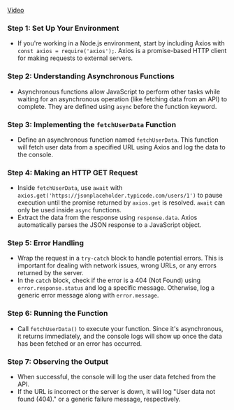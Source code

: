 [Video](https://vimeo.com/912679081?share=copy)

### Step 1: Set Up Your Environment
- If you're working in a Node.js environment, start by including Axios with `const axios = require('axios');`. Axios is a promise-based HTTP client for making requests to external servers.

### Step 2: Understanding Asynchronous Functions
- Asynchronous functions allow JavaScript to perform other tasks while waiting for an asynchronous operation (like fetching data from an API) to complete. They are defined using `async` before the function keyword.

### Step 3: Implementing the `fetchUserData` Function
- Define an asynchronous function named `fetchUserData`. This function will fetch user data from a specified URL using Axios and log the data to the console.

### Step 4: Making an HTTP GET Request
- Inside `fetchUserData`, use `await` with `axios.get('https://jsonplaceholder.typicode.com/users/1')` to pause execution until the promise returned by `axios.get` is resolved. `await` can only be used inside `async` functions.
- Extract the data from the response using `response.data`. Axios automatically parses the JSON response to a JavaScript object.

### Step 5: Error Handling
- Wrap the request in a `try-catch` block to handle potential errors. This is important for dealing with network issues, wrong URLs, or any errors returned by the server.
- In the `catch` block, check if the error is a 404 (Not Found) using `error.response.status` and log a specific message. Otherwise, log a generic error message along with `error.message`.

### Step 6: Running the Function
- Call `fetchUserData()` to execute your function. Since it's asynchronous, it returns immediately, and the console logs will show up once the data has been fetched or an error has occurred.

### Step 7: Observing the Output
- When successful, the console will log the user data fetched from the API.
- If the URL is incorrect or the server is down, it will log "User data not found (404)." or a generic failure message, respectively.


